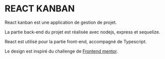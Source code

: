 # REACT KANBAN

React kanban est une application de gestion de projet.

La partie back-end du projet est réalisée avec nodejs, express et sequelize.

React est utilisé pour la partie front-end, accompagné de Typescript.

Le design est inspiré du challenge de [Frontend mentor](https://www.frontendmentor.io/challenges/kanban-task-management-web-app-wgQLt-HlbB).